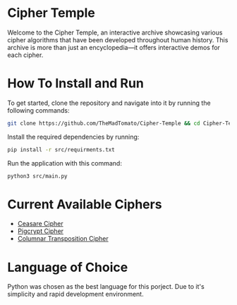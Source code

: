 # Cipher Temple
Welcome to the Cipher Temple, an interactive archive showcasing various cipher algorithms that have been developed throughout human history. This archive is more than just an encyclopedia—it offers interactive demos for each cipher.

# How To Install and Run
To get started, clone the repository and navigate into it by running the following commands:
```bash
git clone https://github.com/TheMadTomato/Cipher-Temple && cd Cipher-Temple
```
Install the required dependencies by running:
```bash
pip install -r src/requirments.txt
```
Run the application with this command: 
```bash 
python3 src/main.py
```

# Current Available Ciphers
- [Ceasare Cipher](./doc/Caesar_Cipher_doc.md)
- [Pigcrypt Cipher](./doc/Pigcrypt_Cipher_doc.md)
- [Columnar Transposition Cipher](./doc/Columnar_Transposition_Cipher.md)

# Language of Choice
Python was chosen as the best language for this porject. Due to it's simplicity and rapid development environment.

